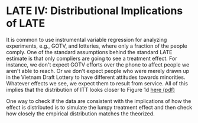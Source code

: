 # LATE IV: Distributional Implications of LATE 

It is common to use instrumental variable regression for analyzing experiments, e.g., GOTV, and lotteries, where only a fraction of the 
people comply. One of the standard assumptions behind the standard LATE estimate is that only compliers are going to see a treatment effect. 
For instance, we don't expect GOTV efforts over the phone to affect people we aren't able to reach. Or we don't expect people who were 
merely drawn up in the Vietnam Draft Lottery to have different attitudes towards minorities. Whatever effects we see, we expect them to 
result from service. All of this implies that the distribution of ITT looks closer to Figure 1d 
[here (pdf)](http://www.stat.columbia.edu/~gelman/research/unpublished/causal_quartets.pdf)

One way to check if the data are consistent with the implications of how the effect is distributed is to simulate the lumpy treatment 
effect and then check how closely the empirical distribution matches the theorized.


